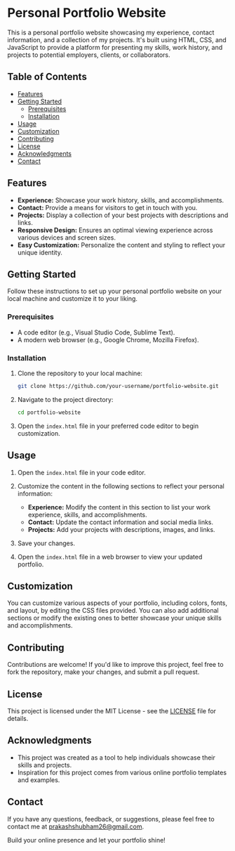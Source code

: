 # Personal Portfolio Website

This is a personal portfolio website showcasing my experience, contact information, and a collection of my projects. It's built using HTML, CSS, and JavaScript to provide a platform for presenting my skills, work history, and projects to potential employers, clients, or collaborators.

## Table of Contents

- [Features](#features)
- [Getting Started](#getting-started)
  - [Prerequisites](#prerequisites)
  - [Installation](#installation)
- [Usage](#usage)
- [Customization](#customization)
- [Contributing](#contributing)
- [License](#license)
- [Acknowledgments](#acknowledgments)
- [Contact](#contact)

## Features

- **Experience:** Showcase your work history, skills, and accomplishments.
- **Contact:** Provide a means for visitors to get in touch with you.
- **Projects:** Display a collection of your best projects with descriptions and links.
- **Responsive Design:** Ensures an optimal viewing experience across various devices and screen sizes.
- **Easy Customization:** Personalize the content and styling to reflect your unique identity.

## Getting Started

Follow these instructions to set up your personal portfolio website on your local machine and customize it to your liking.

### Prerequisites

- A code editor (e.g., Visual Studio Code, Sublime Text).
- A modern web browser (e.g., Google Chrome, Mozilla Firefox).

### Installation

1. Clone the repository to your local machine:

   ```bash
   git clone https://github.com/your-username/portfolio-website.git
   ```

2. Navigate to the project directory:

   ```bash
   cd portfolio-website
   ```

3. Open the `index.html` file in your preferred code editor to begin customization.

## Usage

1. Open the `index.html` file in your code editor.

2. Customize the content in the following sections to reflect your personal information:

   - **Experience:** Modify the content in this section to list your work experience, skills, and accomplishments.
   - **Contact:** Update the contact information and social media links.
   - **Projects:** Add your projects with descriptions, images, and links.

3. Save your changes.

4. Open the `index.html` file in a web browser to view your updated portfolio.

## Customization

You can customize various aspects of your portfolio, including colors, fonts, and layout, by editing the CSS files provided. You can also add additional sections or modify the existing ones to better showcase your unique skills and accomplishments.

## Contributing

Contributions are welcome! If you'd like to improve this project, feel free to fork the repository, make your changes, and submit a pull request.

## License

This project is licensed under the MIT License - see the [LICENSE](LICENSE) file for details.

## Acknowledgments

- This project was created as a tool to help individuals showcase their skills and projects.
- Inspiration for this project comes from various online portfolio templates and examples.

## Contact

If you have any questions, feedback, or suggestions, please feel free to contact me at prakashshubham26@gmail.com.

Build your online presence and let your portfolio shine!
